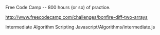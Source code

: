 Free Code Camp -- 800 hours (or so) of practice.

http://www.freecodecamp.com/challenges/bonfire-diff-two-arrays

Intermediate Algorithm Scripting
Javascript/Algorithms/intermediate.js
